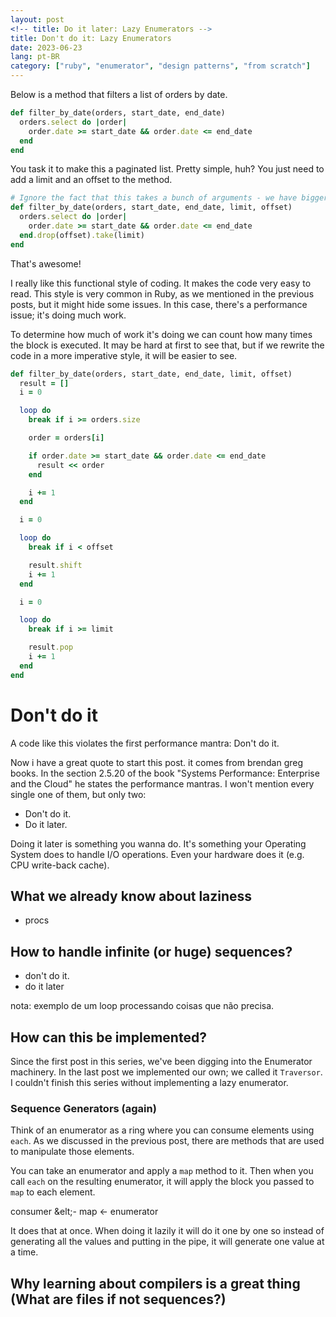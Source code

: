 ```yaml
---
layout: post
<!-- title: Do it later: Lazy Enumerators -->
title: Don't do it: Lazy Enumerators
date: 2023-06-23
lang: pt-BR
category: ["ruby", "enumerator", "design patterns", "from scratch"]
---
```


<!-- A few years ago I worked on a mobile application that was a tool for students. It was a really cool project. I worked on -->
<!-- a task that was to make some features offline-first. We had a couple of entities, most of our features were simple -->
<!-- CRUDs. I remember to work on a feature that was filtering the list of studies by date. Very simple, there was the start -->
<!-- date and the end date and I should filter the list of studies that were between those dates. Even better, the list was -->
<!-- ordered already. -->

<!-- I (naively) did something like this: -->

Below is a method that filters a list of orders by date.

```ruby
def filter_by_date(orders, start_date, end_date)
  orders.select do |order|
    order.date >= start_date && order.date <= end_date
  end
end
```

You task it to make this a paginated list. Pretty simple, huh? You just need to add a limit and an offset to the method.

```ruby
# Ignore the fact that this takes a bunch of arguments - we have bigger problems with this code.
def filter_by_date(orders, start_date, end_date, limit, offset)
  orders.select do |order|
    order.date >= start_date && order.date <= end_date
  end.drop(offset).take(limit)
end
```

That's awesome!

I really like this functional style of coding. It makes the code very easy to read. This style is very common in Ruby,
as we mentioned in the previous posts, but it might hide some issues. In this case, there's a performance issue; it's
doing much work.

To determine how much of work it's doing we can count how many times the block is executed. It may be hard at first to
see that, but if we rewrite the code in a more imperative style, it will be easier to see.

```ruby
def filter_by_date(orders, start_date, end_date, limit, offset)
  result = []
  i = 0

  loop do
    break if i >= orders.size

    order = orders[i]

    if order.date >= start_date && order.date <= end_date
      result << order
    end

    i += 1
  end

  i = 0

  loop do
    break if i < offset

    result.shift
    i += 1
  end

  i = 0

  loop do
    break if i >= limit

    result.pop
    i += 1
  end
end
```

# Don't do it

A code like this violates the first performance mantra: Don't do it.

Now i have a great quote to start this post. it comes from brendan greg books. In the section 2.5.20 of the book
"Systems Performance: Enterprise and the Cloud" he states the performance mantras. I won't mention every single one of
them, but only two:

- Don't do it.
- Do it later.

Doing it later is something you wanna do. It's something your Operating System does to handle I/O operations. Even your
hardware does it (e.g. CPU write-back cache).

## What we already know about laziness

- procs

## How to handle infinite (or huge) sequences?

- don't do it.
- do it later

nota: exemplo de um loop processando coisas que não precisa.

## How can this be implemented?

Since the first post in this series, we've been digging into the Enumerator machinery. In the last post we implemented
our own; we called it `Traversor`. I couldn't finish this series without implementing a lazy enumerator.

### Sequence Generators (again)

Think of an enumerator as a ring where you can consume elements using `each`. As we discussed in the previous post,
there are methods that are used to manipulate those elements.

You can take an enumerator and apply a `map` method to it. Then when you call `each` on the resulting enumerator, it
will apply the block you passed to `map` to each element.

consumer &elt;- map &lt;- enumerator

It does that at once. When doing it lazily it will do it one by one so instead of generating all the values and putting
in the pipe, it will generate one value at a time.

## Why learning about compilers is a great thing (What are files if not sequences?)

